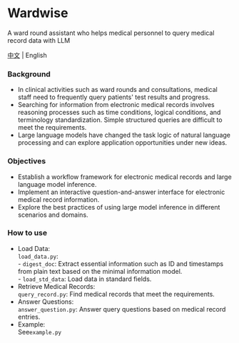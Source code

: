 # Wardwise
A ward round assistant who helps medical personnel to query medical record data with LLM

[中文](README_zh.md) | English

### Background
* In clinical activities such as ward rounds and consultations, medical staff need to frequently query patients' test results and progress.
* Searching for information from electronic medical records involves reasoning processes such as time conditions, logical conditions, and terminology standardization. Simple structured queries are difficult to meet the requirements.
* Large language models have changed the task logic of natural language processing and can explore application opportunities under new ideas.


### Objectives
* Establish a workflow framework for electronic medical records and large language model inference.
* Implement an interactive question-and-answer interface for electronic medical record information.
* Explore the best practices of using large model inference in different scenarios and domains.


### How to use
* Load Data:  
    `load_data.py`:    
        - `digest_doc`: Extract essential information such as ID and timestamps from plain text based on the minimal information model.  
        - `load_std_data`: Load data in standard fields.  
* Retrieve Medical Records:  
    `query_record.py`: Find medical records that meet the requirements.  
* Answer Questions:  
    `answer_question.py`: Answer query questions based on medical record entries.  
* Example:  
See`example.py`
